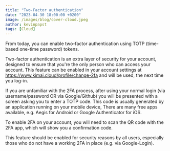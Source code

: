 ```yaml
---
title: "Two-Factor authentication"
date: "2023-04-30 18:00:00 +0200"
image: /images/blog/cover-cloud.jpeg
author: kevinpapst
tags: [Cloud]
---
```


From today, you can enable two-factor authentication using TOTP (time-based one-time password) tokens.

Two-factor authentication is an extra layer of security for your account, designed to ensure that you're the only person who can access your account.
This feature can be enabled in your account settings at https://www.kimai.cloud/profile/change-2fa and will be used, the next time you log-in.

If you are unfamiliar with the 2FA process, after using your normal login (via username/password OR via Google/Github) you will be presented with a screen asking you to enter a TOTP code. 
This code is usually generated by an application running on your mobile device, 
There are many free apps available, e.g. Aegis for Android or Google Authenticator for iOS.

To enable 2FA on your account, you will need to scan the QR code with the 2FA app, which will show you a confirmation code.

This feature should be enabled for security reasons by all users, especially those who do not have a working 2FA in place (e.g. via Google-Login).

